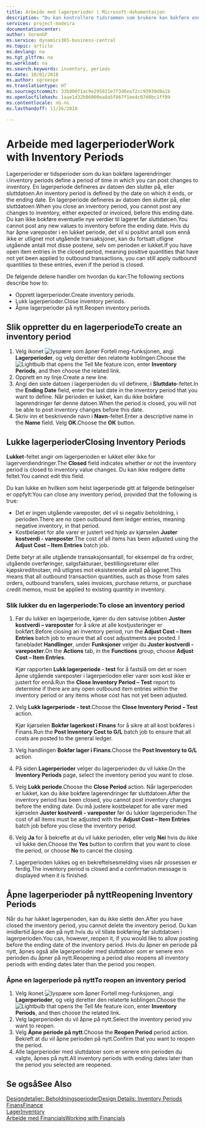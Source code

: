 ```yaml
---
title: Arbeide med lagerperioder | Microsoft-dokumentasjon
description: "Du kan kontrollere tidsrammen som brukere kan bokføre endringer i lageret, ved å definere lagerperioder."
services: project-madeira
documentationcenter: 
author: SorenGP
ms.service: dynamics365-business-central
ms.topic: article
ms.devlang: na
ms.tgt_pltfrm: na
ms.workload: na
ms.search.keywords: inventory, periods
ms.date: 10/01/2018
ms.author: sgroespe
ms.translationtype: HT
ms.sourcegitcommit: 33b900f1ac9e295921e7f3d6ea72cc93939d8a1b
ms.openlocfilehash: 1aae1d32b86000ea8a5f867f1ee4c07d8bc1ff09
ms.contentlocale: nb-no
ms.lasthandoff: 11/26/2018

---
```

# <a name="work-with-inventory-periods"></a><span data-ttu-id="18b79-103">Arbeide med lagerperioder</span><span class="sxs-lookup"><span data-stu-id="18b79-103">Work with Inventory Periods</span></span>
<span data-ttu-id="18b79-104">Lagerperioder er tidsperioder som du kan bokføre lagerendringer i.</span><span class="sxs-lookup"><span data-stu-id="18b79-104">Inventory periods define a period of time in which you can post changes to inventory.</span></span> <span data-ttu-id="18b79-105">En lagerperiode defineres av datoen den slutter på, eller sluttdatoen.</span><span class="sxs-lookup"><span data-stu-id="18b79-105">An inventory period is defined by the date on which it ends, or the ending date.</span></span> <span data-ttu-id="18b79-106">En lagerperiode defineres av datoen den slutter på, eller sluttdatoen.</span><span class="sxs-lookup"><span data-stu-id="18b79-106">When you close an inventory period, you cannot post any changes to inventory, either expected or invoiced, before this ending date.</span></span> <span data-ttu-id="18b79-107">Du kan ikke bokføre eventuelle nye verdier til lageret før sluttdatoen.</span><span class="sxs-lookup"><span data-stu-id="18b79-107">You cannot post any new values to inventory before the ending date.</span></span> <span data-ttu-id="18b79-108">Hvis du har åpne vareposter i en lukket periode, det vil si positivt antall som ennå ikke er utlignet mot utgående transaksjoner, kan du fortsatt utligne utgående antall mot disse postene, selv om perioden er lukket.</span><span class="sxs-lookup"><span data-stu-id="18b79-108">If you have open item entries in the closed period, meaning positive quantities that have not yet been applied to outbound transactions, you can still apply outbound quantities to these entries, even if the period is closed.</span></span>  

<span data-ttu-id="18b79-109">De følgende delene handler om hvordan du kan:</span><span class="sxs-lookup"><span data-stu-id="18b79-109">The following sections describe how to:</span></span>  

* <span data-ttu-id="18b79-110">Opprett lagerperioder.</span><span class="sxs-lookup"><span data-stu-id="18b79-110">Create inventory periods.</span></span>  
* <span data-ttu-id="18b79-111">Lukk lagerperioder.</span><span class="sxs-lookup"><span data-stu-id="18b79-111">Close inventory periods.</span></span>  
* <span data-ttu-id="18b79-112">Åpne lagerperioder på nytt.</span><span class="sxs-lookup"><span data-stu-id="18b79-112">Reopen inventory periods.</span></span>  

## <a name="to-create-an-inventory-period"></a><span data-ttu-id="18b79-113">Slik oppretter du en lagerperiode</span><span class="sxs-lookup"><span data-stu-id="18b79-113">To create an inventory period</span></span>  
1. <span data-ttu-id="18b79-114">Velg ikonet ![lyspære som åpner Fortell meg-funksjonen](media/ui-search/search_small.png "Fortell hva du vil gjøre"), angi **Lagerperioder**, og velg deretter den relaterte koblingen.</span><span class="sxs-lookup"><span data-stu-id="18b79-114">Choose the ![Lightbulb that opens the Tell Me feature](media/ui-search/search_small.png "Tell me what you want to do") icon, enter **Inventory Periods**, and then choose the related link.</span></span>  
2. <span data-ttu-id="18b79-115">Opprett en ny linje.</span><span class="sxs-lookup"><span data-stu-id="18b79-115">Create a new line.</span></span>  
3. <span data-ttu-id="18b79-116">Angi den siste datoen i lagerperioden du vil definere, i **Sluttdato**-feltet.</span><span class="sxs-lookup"><span data-stu-id="18b79-116">In the **Ending Date** field, enter the last date in the inventory period that you want to define.</span></span> <span data-ttu-id="18b79-117">Når perioden er lukket, kan du ikke bokføre lagerendringer før denne datoen.</span><span class="sxs-lookup"><span data-stu-id="18b79-117">When the period is closed, you will not be able to post inventory changes before this date.</span></span>  
4. <span data-ttu-id="18b79-118">Skriv inn et beskrivende navn i **Navn**-feltet.</span><span class="sxs-lookup"><span data-stu-id="18b79-118">Enter a descriptive name in the **Name** field.</span></span> <span data-ttu-id="18b79-119">Velg **OK**.</span><span class="sxs-lookup"><span data-stu-id="18b79-119">Choose the **OK** button.</span></span>  

## <a name="closing-inventory-periods"></a><span data-ttu-id="18b79-120">Lukke lagerperioder</span><span class="sxs-lookup"><span data-stu-id="18b79-120">Closing Inventory Periods</span></span>  
<span data-ttu-id="18b79-121">**Lukket**-feltet angir om lagerperioden er lukket eller ikke for lagerverdiendringer.</span><span class="sxs-lookup"><span data-stu-id="18b79-121">The **Closed** field indicates whether or not the inventory period is closed to inventory value changes.</span></span> <span data-ttu-id="18b79-122">Du kan ikke redigere dette feltet.</span><span class="sxs-lookup"><span data-stu-id="18b79-122">You cannot edit this field.</span></span>  

<span data-ttu-id="18b79-123">Du kan lukke en hvilken som helst lagerperiode gitt at følgende betingelser er oppfylt:</span><span class="sxs-lookup"><span data-stu-id="18b79-123">You can close any inventory period, provided that the following is true:</span></span>  

* <span data-ttu-id="18b79-124">Det er ingen utgående vareposter, det vil si negativ beholdning, i perioden.</span><span class="sxs-lookup"><span data-stu-id="18b79-124">There are no open outbound item ledger entries, meaning negative inventory, in that period.</span></span>  
* <span data-ttu-id="18b79-125">Kostbeløpet for alle varer er justert ved hjelp av kjørselen **Juster kostverdi - vareposter**.</span><span class="sxs-lookup"><span data-stu-id="18b79-125">The cost of all items has been adjusted using the **Adjust Cost – Item Entries** batch job.</span></span>  

<span data-ttu-id="18b79-126">Dette betyr at alle utgående transaksjonsantall, for eksempel de fra ordrer, utgående overføringer, salgsfakturaer, bestillingsreturer eller kjøpskreditnotaer, må utlignes mot eksisterende antall på lageret.</span><span class="sxs-lookup"><span data-stu-id="18b79-126">This means that all outbound transaction quantities, such as those from sales orders, outbound transfers, sales invoices, purchase returns, or purchase credit memos, must be applied to existing quantity in inventory.</span></span>  

### <a name="to-close-an-inventory-period"></a><span data-ttu-id="18b79-127">Slik lukker du en lagerperiode:</span><span class="sxs-lookup"><span data-stu-id="18b79-127">To close an inventory period</span></span>  
1. <span data-ttu-id="18b79-128">Før du lukker en lagerperiode, kjører du den satsvise jobben **Juster kostverdi – vareposter** for å sikre at alle kostjusteringer er bokført.</span><span class="sxs-lookup"><span data-stu-id="18b79-128">Before closing an inventory period, run the **Adjust Cost – Item Entries** batch job to ensure that all cost adjustments are posted.</span></span> <span data-ttu-id="18b79-129">I fanebladet **Handlinger**, under **Funksjoner** velger du **Juster kostverdi - vareposter**.</span><span class="sxs-lookup"><span data-stu-id="18b79-129">On the **Actions** tab, in the **Functions** group, choose **Adjust Cost – Item Entries**.</span></span>  

     <span data-ttu-id="18b79-130">Kjør rapporten **Lukk lagerperiode - test** for å fastslå om det er noen åpne utgående vareposter i lagerperioden eller varer som kost ikke er justert for ennå.</span><span class="sxs-lookup"><span data-stu-id="18b79-130">Run the **Close Inventory Period – Test** report to determine if there are any open outbound item entries within the inventory period or any items whose cost has not yet been adjusted.</span></span>  
2. <span data-ttu-id="18b79-131">Velg **Lukk lagerperiode - test**.</span><span class="sxs-lookup"><span data-stu-id="18b79-131">Choose the **Close Inventory Period – Test** action.</span></span>  

     <span data-ttu-id="18b79-132">Kjør kjørselen **Bokfør lagerkost i Finans** for å sikre at all kost bokføres i Finans.</span><span class="sxs-lookup"><span data-stu-id="18b79-132">Run the **Post Inventory Cost to G/L** batch job to ensure that all costs are posted to the general ledger.</span></span>  
3. <span data-ttu-id="18b79-133">Velg handlingen **Bokfør lager i Finans**.</span><span class="sxs-lookup"><span data-stu-id="18b79-133">Choose the **Post Inventory to G/L** action.</span></span>  
4. <span data-ttu-id="18b79-134">På siden **Lagerperioder** velger du lagerperioden du vil lukke.</span><span class="sxs-lookup"><span data-stu-id="18b79-134">On the **Inventory Periods** page, select the inventory period you want to close.</span></span>  
5. <span data-ttu-id="18b79-135">Velg **Lukk periode**.</span><span class="sxs-lookup"><span data-stu-id="18b79-135">Choose the **Close Period** action.</span></span> <span data-ttu-id="18b79-136">Når lagerperioden er lukket, kan du ikke bokføre lagerendringer før sluttdatoen.</span><span class="sxs-lookup"><span data-stu-id="18b79-136">After the inventory period has been closed, you cannot post inventory changes before the ending date.</span></span> <span data-ttu-id="18b79-137">Du må justere kostbeløpet for alle varer med kjørselen **Juster kostverdi - vareposter** før du lukker lagerperioden.</span><span class="sxs-lookup"><span data-stu-id="18b79-137">The cost of all items must be adjusted with the **Adjust Cost – Item Entries** batch job before you close the inventory period.</span></span>  
6. <span data-ttu-id="18b79-138">Velg **Ja** for å bekrefte at du vil lukke perioden, eller velg **Nei** hvis du ikke vil lukke den.</span><span class="sxs-lookup"><span data-stu-id="18b79-138">Choose the **Yes** button to confirm that you want to close the period, or choose **No** to cancel the closing.</span></span>  
7. <span data-ttu-id="18b79-139">Lagerperioden lukkes og en bekreftelsesmelding vises når prosessen er ferdig.</span><span class="sxs-lookup"><span data-stu-id="18b79-139">The inventory period is closed and a confirmation message is displayed when it is finished.</span></span>  

## <a name="reopening-inventory-periods"></a><span data-ttu-id="18b79-140">Åpne lagerperioder på nytt</span><span class="sxs-lookup"><span data-stu-id="18b79-140">Reopening Inventory Periods</span></span>  
<span data-ttu-id="18b79-141">Når du har lukket lagerperioden, kan du ikke slette den.</span><span class="sxs-lookup"><span data-stu-id="18b79-141">After you have closed the inventory period, you cannot delete the inventory period.</span></span> <span data-ttu-id="18b79-142">Du kan imidlertid åpne den på nytt hvis du vil tillate bokføring før sluttdatoen i lagerperioden.</span><span class="sxs-lookup"><span data-stu-id="18b79-142">You can, however, reopen it, if you would like to allow posting before the ending date of the inventory period.</span></span> <span data-ttu-id="18b79-143">Hvis du åpner en periode på nytt, åpnes også alle lagerperioder med sluttdatoer som er senere enn perioden du åpner på nytt.</span><span class="sxs-lookup"><span data-stu-id="18b79-143">Reopening a period also reopens all inventory periods with ending dates later than the period you reopen.</span></span>  

### <a name="to-reopen-an-inventory-period"></a><span data-ttu-id="18b79-144">Åpne en lagerperiode på nytt</span><span class="sxs-lookup"><span data-stu-id="18b79-144">To reopen an inventory period</span></span>  
1. <span data-ttu-id="18b79-145">Velg ikonet ![lyspære som åpner Fortell meg-funksjonen](media/ui-search/search_small.png "Fortell hva du vil gjøre"), angi **Lagerperioder**, og velg deretter den relaterte koblingen.</span><span class="sxs-lookup"><span data-stu-id="18b79-145">Choose the ![Lightbulb that opens the Tell Me feature](media/ui-search/search_small.png "Tell me what you want to do") icon, enter **Inventory Periods**, and then choose the related link.</span></span>  
2. <span data-ttu-id="18b79-146">Velg lagerperioden du vil åpne på nytt.</span><span class="sxs-lookup"><span data-stu-id="18b79-146">Select the inventory period you want to reopen.</span></span>  
3. <span data-ttu-id="18b79-147">Velg **Åpne periode på nytt**.</span><span class="sxs-lookup"><span data-stu-id="18b79-147">Choose the **Reopen Period** period action.</span></span> <span data-ttu-id="18b79-148">Bekreft at du vil åpne perioden på nytt.</span><span class="sxs-lookup"><span data-stu-id="18b79-148">Confirm that you want to reopen the period.</span></span>  
4. <span data-ttu-id="18b79-149">Alle lagerperioder med sluttdatoer som er senere enn perioden du valgte, åpnes på nytt.</span><span class="sxs-lookup"><span data-stu-id="18b79-149">All inventory periods with ending dates later than the period you selected are reopened.</span></span>  

## <a name="see-also"></a><span data-ttu-id="18b79-150">Se også</span><span class="sxs-lookup"><span data-stu-id="18b79-150">See Also</span></span>  
[<span data-ttu-id="18b79-151">Designdetaljer: Beholdningsperioder</span><span class="sxs-lookup"><span data-stu-id="18b79-151">Design Details: Inventory Periods</span></span>](design-details-inventory-periods.md)  
[<span data-ttu-id="18b79-152">Finans</span><span class="sxs-lookup"><span data-stu-id="18b79-152">Finance</span></span>](finance.md)  
[<span data-ttu-id="18b79-153">Lager</span><span class="sxs-lookup"><span data-stu-id="18b79-153">Inventory</span></span>](inventory-manage-inventory.md)  
[<span data-ttu-id="18b79-154">Arbeide med Financials</span><span class="sxs-lookup"><span data-stu-id="18b79-154">Working with Financials</span></span>](ui-work-product.md)

